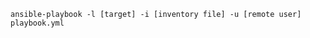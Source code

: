 ```command to run playbook
ansible-playbook -l [target] -i [inventory file] -u [remote user] playbook.yml
```

